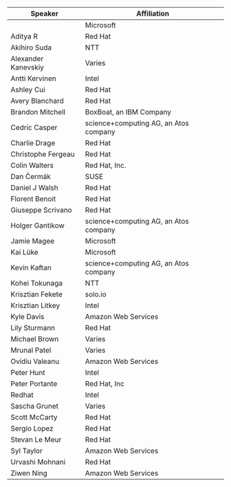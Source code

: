 |       Speaker         |  Affiliation  |
| --------------------- | ------------- |
|  | Microsoft |
| Aditya R | Red Hat |
| Akihiro Suda | NTT |
| Alexander Kanevskiy | Varies |
| Antti Kervinen | Intel |
| Ashley Cui | Red Hat |
| Avery Blanchard | Red Hat |
| Brandon Mitchell | BoxBoat, an IBM Company |
| Cedric Casper | science+computing AG, an Atos company |
| Charlie Drage | Red Hat |
| Christophe Fergeau | Red Hat |
| Colin Walters | Red Hat, Inc. |
| Dan Čermák | SUSE |
| Daniel J Walsh | Red Hat |
| Florent Benoit | Red Hat |
| Giuseppe Scrivano | Red Hat |
| Holger Gantikow | science+computing AG, an Atos company |
| Jamie Magee | Microsoft |
| Kai Lüke | Microsoft |
| Kevin Kaftan | science+computing AG, an Atos company |
| Kohei Tokunaga | NTT |
| Krisztian Fekete | solo.io |
| Krisztian Litkey | Intel |
| Kyle Davis | Amazon Web Services |
| Lily Sturmann | Red Hat |
| Michael Brown | Varies |
| Mrunal Patel | Varies |
| Ovidiu Valeanu | Amazon Web Services |
| Peter Hunt | Intel |
| Peter Portante | Red Hat, Inc |
| Redhat | Intel |
| Sascha Grunet | Varies |
| Scott McCarty | Red Hat |
| Sergio Lopez | Red Hat |
| Stevan Le Meur | Red Hat |
| Syl Taylor | Amazon Web Services |
| Urvashi Mohnani | Red Hat |
| Ziwen Ning | Amazon Web Services |
